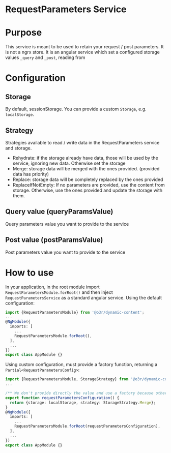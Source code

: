 # RequestParameters Service

# Purpose
This service is meant to be used to retain your request / post parameters. It is not a ngrx store. It is an angular service which set a configured storage values
`_query` and `_post`, reading from 

# Configuration

## Storage
By default, sessionStorage. You can provide a custom `Storage`, e.g. `localStorage`.

## Strategy
Strategies available to read / write data in the RequestParameters service and storage.
* Rehydrate: if the storage already have data, those will be used by the service, ignoring new data. Otherwise set the storage
* Merge: storage data will be merged with the ones provided. (provided data has priority)
* Replace: storage data will be completely replaced by the ones provided
* ReplaceIfNotEmpty: If no parameters are provided, use the content from storage. Otherwise, use the ones provided and update the storage with them.

## Query value (queryParamsValue)
Query parameters value you want to provide to the service

## Post value (postParamsValue)
Post parameters value you want to provide to the service

# How to use
In your application, in the root module import `RequestParametersModule.forRoot()` and then inject `RequestParametersService` as a standard angular service. 
Using the default configuration:
```typescript
import {RequestParametersModule} from '@o3r/dynamic-content';
...
@NgModule({
  imports: [
    ...
    RequestParametersModule.forRoot(),
  ],
  ...
})
export class AppModule {}
```
Using custom configuration, must provide a factory function, returning a `Partial<RequestParametersConfig>`:
```typescript
import {RequestParametersModule, StorageStrategy} from '@o3r/dynamic-content';
...

/** We don't provide directly the value and use a factory because otherwise AOT compilation will resolve to undefined whatever is taken from window */
export function requestParametersConfiguration() {
  return {storage: localStorage, strategy: StorageStrategy.Merge};
}
@NgModule({
  imports: [
    ...
    RequestParametersModule.forRoot(requestParametersConfiguration),
  ],
  ...
})
export class AppModule {}
```
